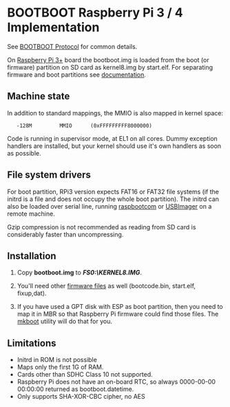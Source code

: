 BOOTBOOT Raspberry Pi 3 / 4 Implementation
==========================================

See [BOOTBOOT Protocol](https://gitlab.com/bztsrc/bootboot) for common details.

On [Raspberry Pi 3+](https://www.raspberrypi.org/documentation/hardware/raspberrypi/bootmodes/sdcard.md) board the bootboot.img
is loaded from the boot (or firmware) partition on SD card as kernel8.img by start.elf. For separating firmware and boot
partitions see [documentation](https://gitlab.com/bztsrc/bootboot/blob/master/bootboot_spec_1st_ed.pdf).

Machine state
-------------

In addition to standard mappings, the MMIO is also mapped in kernel space:

```
   -128M         MMIO      (0xFFFFFFFFF8000000)
```

Code is running in supervisor mode, at EL1 on all cores. Dummy exception handlers are installed, but your kernel should use
it's own handlers as soon as possible.

File system drivers
-------------------

For boot partition, RPi3 version expects FAT16 or FAT32 file systems (if the
initrd is a file and does not occupy the whole boot partition). The initrd can also be loaded over serial line,
running [raspbootcom](https://gitlab.com/bztsrc/bootboot/blob/master/aarch64-rpi/raspbootcom.c) or
[USBImager](https://gitlab.com/bztsrc/usbimager) on a remote machine.

Gzip compression is not recommended as reading from SD card is considerably faster than uncompressing.

Installation
------------

1. Copy __bootboot.img__ to **_FS0:\KERNEL8.IMG_**.

2. You'll need other [firmware files](https://gitlab.com/raspberrypi/firmware/tree/master/boot) as well (bootcode.bin, start.elf, fixup,dat).

3. If you have used a GPT disk with ESP as boot partition, then you need to map it in MBR so that Raspberry Pi
    firmware could find those files. The [mkboot](https://gitlab.com/bztsrc/bootboot/blob/master/aarch64-rpi/mkboot.c)
    utility will do that for you.

Limitations
-----------

 - Initrd in ROM is not possible
 - Maps only the first 1G of RAM.
 - Cards other than SDHC Class 10 not supported.
 - Raspberry Pi does not have an on-board RTC, so always 0000-00-00 00:00:00 returned as bootboot.datetime.
 - Only supports SHA-XOR-CBC cipher, no AES

